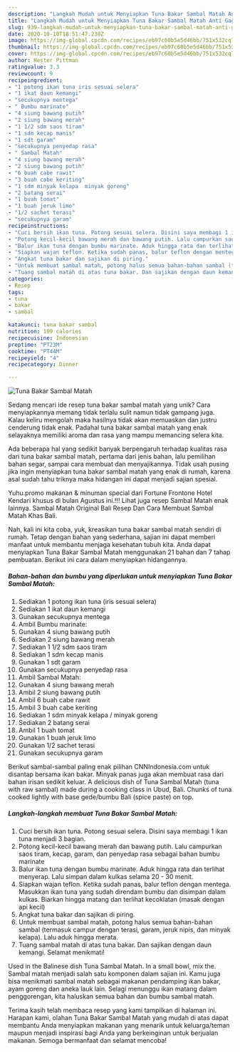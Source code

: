 ```yaml
---
description: "Langkah Mudah untuk Menyiapkan Tuna Bakar Sambal Matah Anti Gagal"
title: "Langkah Mudah untuk Menyiapkan Tuna Bakar Sambal Matah Anti Gagal"
slug: 939-langkah-mudah-untuk-menyiapkan-tuna-bakar-sambal-matah-anti-gagal
date: 2020-10-10T18:51:47.230Z
image: https://img-global.cpcdn.com/recipes/eb97c60b5e5d46bb/751x532cq70/tuna-bakar-sambal-matah-foto-resep-utama.jpg
thumbnail: https://img-global.cpcdn.com/recipes/eb97c60b5e5d46bb/751x532cq70/tuna-bakar-sambal-matah-foto-resep-utama.jpg
cover: https://img-global.cpcdn.com/recipes/eb97c60b5e5d46bb/751x532cq70/tuna-bakar-sambal-matah-foto-resep-utama.jpg
author: Hester Pittman
ratingvalue: 3.3
reviewcount: 9
recipeingredient:
- "1 potong ikan tuna iris sesuai selera"
- "1 ikat daun kemangi"
- "secukupnya mentega"
- " Bumbu marinate"
- "4 siung bawang putih"
- "2 siung bawang merah"
- "1 1/2 sdm saos tiram"
- "1 sdm kecap manis"
- "1 sdt garam"
- "secukupnya penyedap rasa"
- " Sambal Matah"
- "4 siung bawang merah"
- "2 siung bawang putih"
- "6 buah cabe rawit"
- "3 buah cabe keriting"
- "1 sdm minyak kelapa  minyak goreng"
- "2 batang serai"
- "1 buah tomat"
- "1 buah jeruk limo"
- "1/2 sachet terasi"
- "secukupnya garam"
recipeinstructions:
- "Cuci bersih ikan tuna. Potong sesuai selera. Disini saya membagi 1 ikan tuna menjadi 3 bagian."
- "Potong kecil-kecil bawang merah dan bawang putih. Lalu campurkan saos tiram, kecap, garam, dan penyedap rasa sebagai bahan bumbu marinate"
- "Balur ikan tuna dengan bumbu marinate. Aduk hingga rata dan terlihat menyerap. Lalu simpan dalam kulkas selama 20 - 30 menit."
- "Siapkan wajan teflon. Ketika sudah panas, balur teflon dengan mentega. Masukkan ikan tuna yang sudah direndam bumbu dan disimpan dalam kulkas. Biarkan hingga matang dan terlihat kecoklatan (masak dengan api kecil)"
- "Angkat tuna bakar dan sajikan di piring."
- "Untuk membuat sambal matah, potong halus semua bahan-bahan sambal (termasuk campur dengan terasi, garam, jeruk nipis, dan minyak kelapa). Lalu aduk hingga merata."
- "Tuang sambal matah di atas tuna bakar. Dan sajikan dengan daun kemangi. Selamat menikmati!"
categories:
- Resep
tags:
- tuna
- bakar
- sambal

katakunci: tuna bakar sambal 
nutrition: 109 calories
recipecuisine: Indonesian
preptime: "PT23M"
cooktime: "PT44M"
recipeyield: "4"
recipecategory: Dinner

---
```



![Tuna Bakar Sambal Matah](https://img-global.cpcdn.com/recipes/eb97c60b5e5d46bb/751x532cq70/tuna-bakar-sambal-matah-foto-resep-utama.jpg)

Sedang mencari ide resep tuna bakar sambal matah yang unik? Cara menyiapkannya memang tidak terlalu sulit namun tidak gampang juga. Kalau keliru mengolah maka hasilnya tidak akan memuaskan dan justru cenderung tidak enak. Padahal tuna bakar sambal matah yang enak selayaknya memiliki aroma dan rasa yang mampu memancing selera kita.

Ada beberapa hal yang sedikit banyak berpengaruh terhadap kualitas rasa dari tuna bakar sambal matah, pertama dari jenis bahan, lalu pemilihan bahan segar, sampai cara membuat dan menyajikannya. Tidak usah pusing jika ingin menyiapkan tuna bakar sambal matah yang enak di rumah, karena asal sudah tahu triknya maka hidangan ini dapat menjadi sajian spesial.

Yuhu.promo makanan &amp; minuman special dari Fortune Frontone Hotel Kendari khusus di bulan Agustus ini.!!! Lihat juga resep Sambal Matah enak lainnya. Sambal Matah Original Bali Resep Dan Cara Membuat Sambal Matah Khas Bali.


Nah, kali ini kita coba, yuk, kreasikan tuna bakar sambal matah sendiri di rumah. Tetap dengan bahan yang sederhana, sajian ini dapat memberi manfaat untuk membantu menjaga kesehatan tubuh kita. Anda dapat menyiapkan Tuna Bakar Sambal Matah menggunakan 21 bahan dan 7 tahap pembuatan. Berikut ini cara dalam menyiapkan hidangannya.

<!--inarticleads1-->

##### Bahan-bahan dan bumbu yang diperlukan untuk menyiapkan Tuna Bakar Sambal Matah:

1. Sediakan 1 potong ikan tuna (iris sesuai selera)
1. Sediakan 1 ikat daun kemangi
1. Gunakan secukupnya mentega
1. Ambil  Bumbu marinate:
1. Gunakan 4 siung bawang putih
1. Sediakan 2 siung bawang merah
1. Sediakan 1 1/2 sdm saos tiram
1. Sediakan 1 sdm kecap manis
1. Gunakan 1 sdt garam
1. Gunakan secukupnya penyedap rasa
1. Ambil  Sambal Matah:
1. Gunakan 4 siung bawang merah
1. Ambil 2 siung bawang putih
1. Ambil 6 buah cabe rawit
1. Ambil 3 buah cabe keriting
1. Sediakan 1 sdm minyak kelapa / minyak goreng
1. Sediakan 2 batang serai
1. Ambil 1 buah tomat
1. Gunakan 1 buah jeruk limo
1. Gunakan 1/2 sachet terasi
1. Gunakan secukupnya garam


Berikut sambal-sambal paling enak pilihan CNNIndonesia.com untuk disantap bersama ikan bakar. Minyak panas juga akan membuat rasa dari bahan irisan sedikit keluar. A delicious dish of Tuna Sambal Matah (tuna with raw sambal) made during a cooking class in Ubud, Bali. Chunks of tuna cooked lightly with base gede/bumbu Bali (spice paste) on top. 

<!--inarticleads2-->

##### Langkah-langkah membuat Tuna Bakar Sambal Matah:

1. Cuci bersih ikan tuna. Potong sesuai selera. Disini saya membagi 1 ikan tuna menjadi 3 bagian.
1. Potong kecil-kecil bawang merah dan bawang putih. Lalu campurkan saos tiram, kecap, garam, dan penyedap rasa sebagai bahan bumbu marinate
1. Balur ikan tuna dengan bumbu marinate. Aduk hingga rata dan terlihat menyerap. Lalu simpan dalam kulkas selama 20 - 30 menit.
1. Siapkan wajan teflon. Ketika sudah panas, balur teflon dengan mentega. Masukkan ikan tuna yang sudah direndam bumbu dan disimpan dalam kulkas. Biarkan hingga matang dan terlihat kecoklatan (masak dengan api kecil)
1. Angkat tuna bakar dan sajikan di piring.
1. Untuk membuat sambal matah, potong halus semua bahan-bahan sambal (termasuk campur dengan terasi, garam, jeruk nipis, dan minyak kelapa). Lalu aduk hingga merata.
1. Tuang sambal matah di atas tuna bakar. Dan sajikan dengan daun kemangi. Selamat menikmati!


Used in the Balinese dish Tuna Sambal Matah. In a small bowl, mix the. Sambal matah menjadi salah satu komponen dalam sajian ini. Kamu juga bisa menikmati sambal matah sebagai makanan pendamping ikan bakar, ayam goreng dan aneka lauk lain. Selagi menunggu ikan matang dalam penggorengan, kita haluskan semua bahan dan bumbu sambal matah. 

Terima kasih telah membaca resep yang kami tampilkan di halaman ini. Harapan kami, olahan Tuna Bakar Sambal Matah yang mudah di atas dapat membantu Anda menyiapkan makanan yang menarik untuk keluarga/teman maupun menjadi inspirasi bagi Anda yang berkeinginan untuk berjualan makanan. Semoga bermanfaat dan selamat mencoba!
